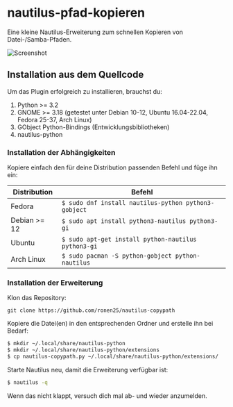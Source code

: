# nautilus-pfad-kopieren
Eine kleine Nautilus-Erweiterung zum schnellen Kopieren von Datei-/Samba-Pfaden.

![Screenshot](https://github.com/pappmann/nautilus-pfad-kopieren/screenshots/Bildschirmfoto.png)

## Installation aus dem Quellcode
Um das Plugin erfolgreich zu installieren, brauchst du:
1. Python >= 3.2
2. GNOME >= 3.18 (getestet unter Debian 10-12, Ubuntu 16.04-22.04, Fedora 25-37, Arch Linux)
3. GObject Python-Bindings (Entwicklungsbibliotheken)
4. nautilus-python

### Installation der Abhängigkeiten
Kopiere einfach den für deine Distribution passenden Befehl und füge ihn ein:

| Distribution | Befehl|
|--------|--------|
| Fedora | ``` $ sudo dnf install nautilus-python python3-gobject ``` |
| Debian >= 12 | ``` $ sudo apt install python3-nautilus python3-gi ``` |
| Ubuntu | ``` $ sudo apt-get install python-nautilus python3-gi ``` |
| Arch Linux | ``` $ sudo pacman -S python-gobject python-nautilus ``` |

### Installation der Erweiterung
Klon das Repository:
```
git clone https://github.com/ronen25/nautilus-copypath
```

Kopiere die Datei(en) in den entsprechenden Ordner und erstelle ihn bei Bedarf:
```bash
$ mkdir ~/.local/share/nautilus-python
$ mkdir ~/.local/share/nautilus-python/extensions
$ cp nautilus-copypath.py ~/.local/share/nautilus-python/extensions/
```

Starte Nautilus neu, damit die Erweiterung verfügbar ist:
```bash
$ nautilus -q
```

Wenn das nicht klappt, versuch dich mal ab- und wieder anzumelden. 
